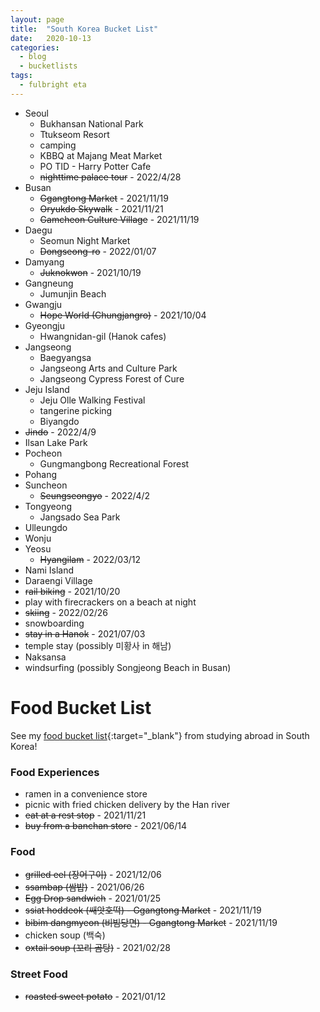 ```yaml
---
layout: page
title:  "South Korea Bucket List"
date:   2020-10-13
categories:
  - blog
  - bucketlists
tags:
  - fulbright eta
---
```


* Seoul
    * Bukhansan National Park
    * Ttukseom Resort
    * camping
    * KBBQ at Majang Meat Market
    * PO TID - Harry Potter Cafe
    * ~~nighttime palace tour~~ - 2022/4/28
* Busan
    * ~~Ggangtong Market~~ - 2021/11/19
    * ~~Oryukdo Skywalk~~ - 2021/11/21
    * ~~Gamcheon Culture Village~~ - 2021/11/19
* Daegu
    * Seomun Night Market
    * ~~Dongseong-ro~~ - 2022/01/07
* Damyang
    * ~~Juknokwon~~ - 2021/10/19
* Gangneung
    * Jumunjin Beach
* Gwangju
    * ~~Hope World (Chungjangro)~~ - 2021/10/04
* Gyeongju
    * Hwangnidan-gil (Hanok cafes)
* Jangseong
    * Baegyangsa
    * Jangseong Arts and Culture Park
    * Jangseong Cypress Forest of Cure
* Jeju Island
    * Jeju Olle Walking Festival
    * tangerine picking
    * Biyangdo
* ~~Jindo~~ - 2022/4/9
* Ilsan Lake Park
* Pocheon
    * Gungmangbong Recreational Forest
* Pohang
* Suncheon
    * ~~Seungseongyo~~ - 2022/4/2
* Tongyeong
    * Jangsado Sea Park
* Ulleungdo
* Wonju
* Yeosu
    * ~~Hyangilam~~ - 2022/03/12
* Nami Island
* Daraengi Village
* ~~rail biking~~ - 2021/10/20
* play with firecrackers on a beach at night
* ~~skiing~~ - 2022/02/26
* snowboarding
* ~~stay in a Hanok~~ - 2021/07/03
* temple stay (possibly 미황사 in 해남)
* Naksansa
* windsurfing (possibly Songjeong Beach in Busan)

# Food Bucket List

See my [food bucket list](https://connieinkorea.tumblr.com/post/107430759055/food-bucket-list){:target="_blank"} from studying abroad in South Korea!

### Food Experiences
* ramen in a convenience store
* picnic with fried chicken delivery by the Han river
* ~~eat at a rest stop~~ - 2021/11/21
* ~~buy from a banchan store~~ - 2021/06/14

### Food
* ~~grilled eel (장어구이)~~ - 2021/12/06
* ~~ssambap (쌈밥)~~ - 2021/06/26
* ~~Egg Drop sandwich~~ - 2021/01/25
* ~~ssiat hoddeok (쌔앗호떡) - Ggangtong Market~~ - 2021/11/19
* ~~bibim dangmyeon (비빔당면) - Ggangtong Market~~ - 2021/11/19
* chicken soup (백숙)
* ~~oxtail soup (꼬리 곰탕)~~ - 2021/02/28

### Street Food
* ~~roasted sweet potato~~ - 2021/01/12
